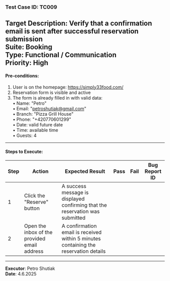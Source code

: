 ### Test Case ID: TC009  
**Target Description**: Verify that a confirmation email is sent after successful reservation submission  
**Suite**: Booking  
**Type**: Functional / Communication  
**Priority**: High  
---

#### Pre-conditions:
1. User is on the homepage: https://simply33food.com/  
2. Reservation form is visible and active  
3. The form is already filled in with valid data:<br>• Name: "Petro"<br>• Email: "petroshutiak@gmail.com"<br>• Branch: "Pizza Grill House"<br>• Phone: "+420770601299"<br>• Date: valid future date<br>• Time: available time<br>• Guests: 4

---

#### Steps to Execute:

| Step | Action | Expected Result | Pass | Fail | Bug Report ID |
|------|--------|------------------|------|------|----------------|
| 1 | Click the "Reserve" button | A success message is displayed confirming that the reservation was submitted |      |      |                |
| 2 | Open the inbox of the provided email address | A confirmation email is received within 5 minutes containing the reservation details |      |      |                |

---

**Executor**: Petro Shutiak  
**Date**: 4.6.2025  
